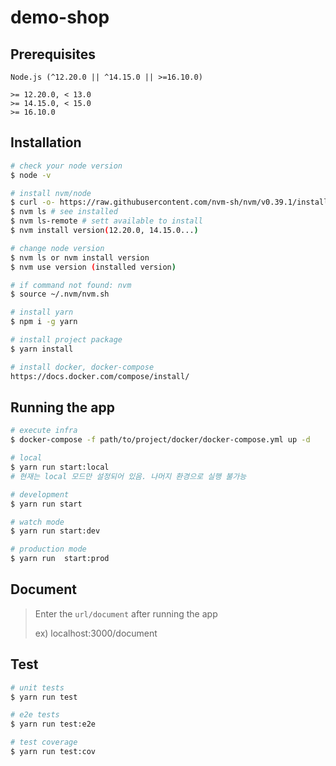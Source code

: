 # demo-shop

## Prerequisites

```
Node.js (^12.20.0 || ^14.15.0 || >=16.10.0)

>= 12.20.0, < 13.0
>= 14.15.0, < 15.0
>= 16.10.0
```

## Installation

```bash
# check your node version
$ node -v

# install nvm/node
$ curl -o- https://raw.githubusercontent.com/nvm-sh/nvm/v0.39.1/install.sh | bash
$ nvm ls # see installed
$ nvm ls-remote # sett available to install
$ nvm install version(12.20.0, 14.15.0...)

# change node version
$ nvm ls or nvm install version
$ nvm use version (installed version)

# if command not found: nvm
$ source ~/.nvm/nvm.sh

# install yarn
$ npm i -g yarn

# install project package
$ yarn install

# install docker, docker-compose
https://docs.docker.com/compose/install/
```

## Running the app

```bash
# execute infra
$ docker-compose -f path/to/project/docker/docker-compose.yml up -d

# local
$ yarn run start:local
# 현재는 local 모드만 설정되어 있음. 나머지 환경으로 실행 불가능

# development
$ yarn run start

# watch mode
$ yarn run start:dev

# production mode
$ yarn run  start:prod
```

## Document

> Enter the `url/document` after running the app
> 
> ex) localhost:3000/document

## Test

```bash
# unit tests
$ yarn run test

# e2e tests
$ yarn run test:e2e

# test coverage
$ yarn run test:cov
```
